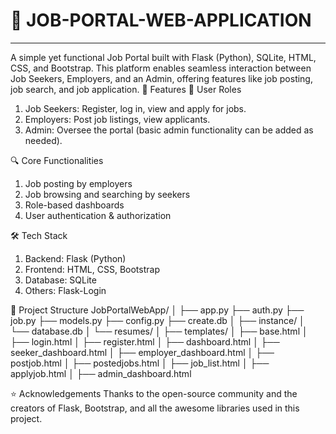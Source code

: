 # 💼  JOB-PORTAL-WEB-APPLICATION
--------------------------------
A simple yet functional Job Portal built with Flask (Python), SQLite, HTML, CSS, and Bootstrap. This platform enables seamless interaction between Job Seekers, Employers, and an Admin, offering features like job posting, job search, and job application.
🚀 Features
👤 User Roles
1. Job Seekers: Register, log in, view and apply for jobs.
2. Employers: Post job listings, view applicants.
3. Admin: Oversee the portal (basic admin functionality can be added as needed).

🔍 Core Functionalities
1. Job posting by employers
2. Job browsing and searching by seekers
3.  Role-based dashboards
4.  User authentication & authorization

🛠️ Tech Stack
1. Backend: Flask (Python)
2. Frontend: HTML, CSS, Bootstrap
3. Database: SQLite
4. Others: Flask-Login 

📁 Project Structure
JobPortalWebApp/
│
├── app.py
├── auth.py
├── job.py
├── models.py
├── config.py
├── create.db
│
├── instance/
│   └── database.db
│   └── resumes/
│
├── templates/
│   ├── base.html
│   ├── login.html
│   ├── register.html
│   ├── dashboard.html
│   ├── seeker_dashboard.html
│   ├── employer_dashboard.html
│   ├── postjob.html
│   ├── postedjobs.html
│   ├── job_list.html
│   ├── applyjob.html
│   ├── admin_dashboard.html

⭐ Acknowledgements
Thanks to the open-source community and the creators of Flask, Bootstrap, and all the awesome libraries used in this project.
